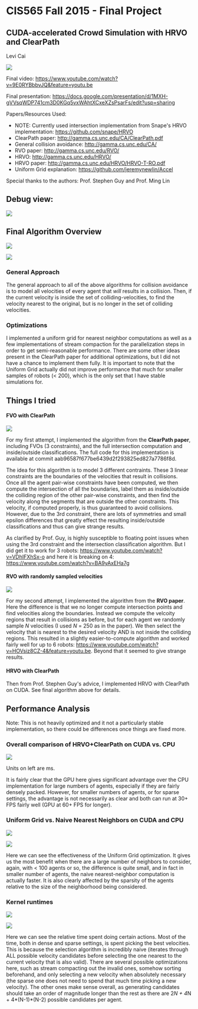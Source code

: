 # CIS565 Fall 2015 - Final Project

## CUDA-accelerated Crowd Simulation with HRVO and ClearPath

Levi Cai

![](img/200_robots.PNG)

Final video: https://www.youtube.com/watch?v=9E0RYBbbvJQ&feature=youtu.be

Final presentation: https://docs.google.com/presentation/d/1MXH-gVVsqWDP741cm3D0KGq5vxWAhtXCxeXZsPsarFs/edit?usp=sharing

Papers/Resources Used:
* NOTE: Currently used intersection implementation from Snape's HRVO implementation: https://github.com/snape/HRVO
* ClearPath paper: http://gamma.cs.unc.edu/CA/ClearPath.pdf
* General collision avoidance: http://gamma.cs.unc.edu/CA/
* RVO paper: http://gamma.cs.unc.edu/RVO/
* HRVO: http://gamma.cs.unc.edu/HRVO/
* HRVO paper: http://gamma.cs.unc.edu/HRVO/HRVO-T-RO.pdf
* Uniform Grid explanation: https://github.com/jeremynewlin/Accel

Special thanks to the authors: Prof. Stephen Guy and Prof. Ming Lin

## Debug view:

![](img/debug_view_labelled.png)

## Final Algorithm Overview

![](img/hrvo_30.PNG)

![](img/hrvo_38_random.PNG)

### General Approach

The general approach to all of the above algorithms for collision avoidance is to model all velocities of every agent that *will* results in a collision. Then, if the current velocity is inside the set of colliding-velocities, to find the velocity nearest to the original, but is no longer in the set of colliding velocities.

### Optimizations

I implemented a uniform grid for nearest neighbor computations as well as a few implementations of stream compaction for the parallelization steps in order to get semi-reasonable performance. There are some other ideas present in the ClearPath paper for additional optimizations, but I did not have a chance to implement them fully. It is important to note that the Uniform Grid actually did not improve performance that much for smaller samples of robots (< 200), which is the only set that I have stable simulations for.

## Things I tried

#### FVO with ClearPath

![](img/fvo_3.PNG)

For my first attempt, I implemented the algorithm from the **ClearPath paper**, including FVOs (3 constraints), and the full intersection computation and inside/outside classifications. The full code for this implementation is available at commit aab96587f677be6439d2f293825ed827a7786f8d.

The idea for this algorithm is to model 3 different contraints. These 3 linear constraints are the boundaries of the velocities that result in collisions. Once all the agent pair-wise constraints have been computed, we then compute the intersection of all the boundaries, label them as inside/outside the colliding region of the other pair-wise constraints, and then find the velocity along the segments that are outside the other constraints. This velocity, if computed properly, is thus guaranteed to avoid collisions. However, due to the 3rd constraint, there are lots of symmetries and small epsilon differences that greatly effect the resulting inside/outside classifications and thus can give strange results.

As clarified by Prof. Guy, is highly susceptible to floating point issues when using the 3rd constraint and the intersection classification algorithm. But I did get it to work for 3 robots: https://www.youtube.com/watch?v=VDhIFXhSx-o
and here it is breaking on 4: https://www.youtube.com/watch?v=BA9yAxEHa7g

#### RVO with randomly sampled velocities

![](img/rvo_6.PNG)

For my second attempt, I implemented the algorithm from the **RVO paper**. Here the difference is that we no longer compute intersection points and find velocities along the boundaries. Instead we compute the velcoity regions that result in collisions as before, but for each agent we randomly sample _N_ velocities (I used _N_ = 250 as in the paper). We then select the velocity that is nearest to the desired velocity AND is not inside the colliding regions. This resulted in a slightly easier-to-compute algorithm and worked fairly well for up to 6 robots: https://www.youtube.com/watch?v=HOVsiz8CZ-4&feature=youtu.be. Beyond that it seemed to give strange results.

#### HRVO with ClearPath

Then from Prof. Stephen Guy's advice, I implemented HRVO with ClearPath on CUDA. See final algorithm above for details.

## Performance Analysis

Note: This is not heavily optimized and it not a particularly stable implementation, so there could be differences once things are fixed more.

### Overall comparison of HRVO+ClearPath on CUDA vs. CPU

![](img/gpu_vs_cpu.png)

Units on left are ms.

It is fairly clear that the GPU here gives significant advantage over the CPU implementation for large numbers of agents, especially if they are fairly densely packed. However, for smaller numbers of agents, or for sparse settings, the advantage is not necessarily as clear and both can run at 30+ FPS fairly well (GPU at 60+ FPS for longer).

### Uniform Grid vs. Naive Nearest Neighbors on CUDA and CPU

![](img/sparse_uniform_grid_comparison.png)

![](img/dense_uniform_grid_comparison.png)

Here we can see the effectiveness of the Uniform Grid optimization. It gives us the most benefit when there are a large number of neighbors to consider, again, with < 100 agents or so, the difference is quite small, and in fact in smaller number of agents, the naive nearest-neighbor computation is actually faster. It is also clearly affected by the sparsity of the agents relative to the size of the neighborhood being considered.

### Kernel runtimes

![](img/sparse_kernel.png)

![](img/dense_kernel.png)

Here we can see the relative time spent doing certain actions. Most of the time, both in dense and sparse settings, is spent picking the best velocities. This is because the selection algorithm is incredibly naive (iterates through ALL possible velocity candidates before selecting the one nearest to the current velocity that is also valid). There are several possible optimizations here, such as stream compacting out the invalid ones, somehow sorting beforehand, and only selecting a new velocity when absolutely necessary (the sparse one does not need to spend that much time picking a new velocity). The other ones make sense overall, as generating candidates should take an order of magnitude longer than the rest as there are 2*N + 4*N + 4*(N-1)*(N-2) possible candidates per agent.


